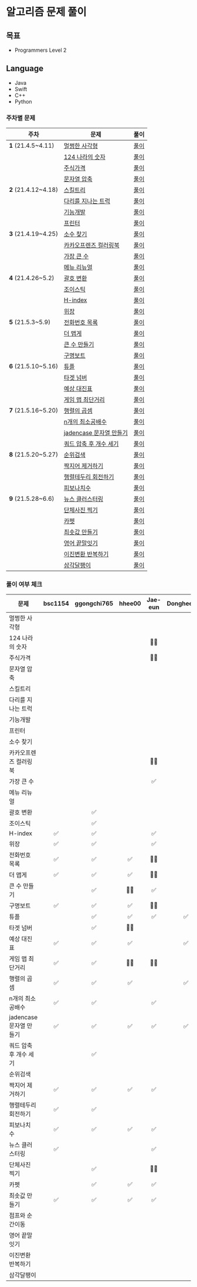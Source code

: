 # 알고리즘 문제 풀이

## 목표
* Programmers Level 2

## Language
* Java
* Swift
* C++
* Python

### 주차별 문제
| 주차               | 문제                                              | 풀이     | 
| ------------------ | ------------------------------------------------- | -------- |
| **1** (21.4.5~4.11) | [멀쩡한 사각형](https://programmers.co.kr/learn/courses/30/lessons/62048) | [풀이](https://github.com/AlgorithmStudy2021/algorithm/tree/main/programmers/level2/2021.04.05~2021.04.11(1%EC%A3%BC%EC%B0%A8)/%EB%A9%80%EC%A9%A1%ED%95%9C%20%EC%82%AC%EA%B0%81%ED%98%95) |
|   | [124 나라의 숫자](https://programmers.co.kr/learn/courses/30/lessons/12899) | [풀이](https://github.com/AlgorithmStudy2021/algorithm/tree/main/programmers/level2/2021.04.05~2021.04.11(1%EC%A3%BC%EC%B0%A8)/124%EB%82%98%EB%9D%BC%EC%9D%98%EC%88%AB%EC%9E%90) |
|   | [주식가격](https://programmers.co.kr/learn/courses/30/lessons/42584ㅍ) | [풀이](https://github.com/AlgorithmStudy2021/algorithm/tree/main/programmers/level2/2021.04.05~2021.04.11(1%EC%A3%BC%EC%B0%A8)/%EC%A3%BC%EC%8B%9D%EA%B0%80%EA%B2%A9) |
|   | [문자열 압축](https://programmers.co.kr/learn/courses/30/lessons/60057) | [풀이](https://github.com/AlgorithmStudy2021/algorithm/tree/main/programmers/level2/2021.04.05~2021.04.11(1%EC%A3%BC%EC%B0%A8)/%EB%AC%B8%EC%9E%90%EC%97%B4%EC%95%95%EC%B6%95) |
| **2** (21.4.12~4.18) | [스킬트리](https://programmers.co.kr/learn/courses/30/lessons/49993) | [풀이](https://github.com/AlgorithmStudy2021/algorithm/tree/main/programmers/level2/2021.04.12~2021.04.18(2%EC%A3%BC%EC%B0%A8)/%EC%8A%A4%ED%82%AC%ED%8A%B8%EB%A6%AC) |
|   | [다리를 지나는 트럭](https://programmers.co.kr/learn/courses/30/lessons/42583) | [풀이](https://github.com/AlgorithmStudy2021/algorithm/tree/main/programmers/level2/2021.04.12~2021.04.18(2%EC%A3%BC%EC%B0%A8)/%EB%8B%A4%EB%A6%AC%EB%A5%BC%EC%A7%80%EB%82%98%EB%8A%94%ED%8A%B8%EB%9F%AD) |
|   | [기능개발](https://programmers.co.kr/learn/courses/30/lessons/42586) | [풀이](https://github.com/AlgorithmStudy2021/algorithm/tree/main/programmers/level2/2021.04.12~2021.04.18(2%EC%A3%BC%EC%B0%A8)/%EA%B8%B0%EB%8A%A5%EA%B0%9C%EB%B0%9C) |
|   | [프린터](https://programmers.co.kr/learn/courses/30/lessons/42587) | [풀이](https://github.com/AlgorithmStudy2021/algorithm/tree/main/programmers/level2/2021.04.12~2021.04.18(2%EC%A3%BC%EC%B0%A8)/%ED%94%84%EB%A6%B0%ED%84%B0) |
| **3** (21.4.19~4.25) | [소수 찾기](https://programmers.co.kr/learn/courses/30/lessons/42839) | [풀이](https://github.com/AlgorithmStudy2021/algorithm/tree/main/programmers/level2/2021.04.19~2021.04.25(3%EC%A3%BC%EC%B0%A8)/%EC%86%8C%EC%88%98%EC%B0%BE%EA%B8%B0) |
|   | [카카오프렌즈 컬러링북](https://programmers.co.kr/learn/courses/30/lessons/1829) | [풀이](https://github.com/AlgorithmStudy2021/algorithm/tree/main/programmers/level2/2021.04.19~2021.04.25(3%EC%A3%BC%EC%B0%A8)/%EC%B9%B4%EC%B9%B4%EC%98%A4%ED%94%84%EB%A0%8C%EC%A6%88%20%EC%BB%AC%EB%9F%AC%EB%A7%81%EB%B6%81) |
|   | [가장 큰 수](https://programmers.co.kr/learn/courses/30/lessons/42746) | [풀이](https://github.com/AlgorithmStudy2021/algorithm/tree/main/programmers/level2/2021.04.19~2021.04.25(3%EC%A3%BC%EC%B0%A8)/%EA%B0%80%EC%9E%A5%ED%81%B0%EC%88%98) |
|   | [메뉴 리뉴얼](https://programmers.co.kr/learn/courses/30/lessons/72411) | [풀이](https://github.com/AlgorithmStudy2021/algorithm/tree/main/programmers/level2/2021.04.19~2021.04.25(3%EC%A3%BC%EC%B0%A8)/%EB%A9%94%EB%89%B4%EB%A6%AC%EB%89%B4%EC%96%BC) |
| **4** (21.4.26~5.2) | [괄호 변환](https://programmers.co.kr/learn/courses/30/lessons/60058) | [풀이](https://github.com/AlgorithmStudy2021/algorithm/tree/main/programmers/level2/2021.04.26~2021.05.02(4%EC%A3%BC%EC%B0%A8)/%EA%B4%84%ED%98%B8%EB%B3%80%ED%99%98) |
|   | [조이스틱](https://programmers.co.kr/learn/courses/30/lessons/42860) | [풀이](https://github.com/AlgorithmStudy2021/algorithm/tree/main/programmers/level2/2021.04.26~2021.05.02(4%EC%A3%BC%EC%B0%A8)/%EC%A1%B0%EC%9D%B4%EC%8A%A4%ED%8B%B1) |
|   | [H-index](https://programmers.co.kr/learn/courses/30/lessons/42747) | [풀이](https://github.com/AlgorithmStudy2021/algorithm/tree/main/programmers/level2/2021.04.26~2021.05.02(4%EC%A3%BC%EC%B0%A8)/H-index) |
|   | [위장](https://programmers.co.kr/learn/courses/30/lessons/42578) | [풀이](https://github.com/AlgorithmStudy2021/algorithm/tree/main/programmers/level2/2021.04.26~2021.05.02(4%EC%A3%BC%EC%B0%A8)/%EC%9C%84%EC%9E%A5) |
| **5** (21.5.3~5.9) | [전화번호 목록](https://programmers.co.kr/learn/courses/30/lessons/42577) | [풀이](https://github.com/AlgorithmStudy2021/algorithm/tree/main/programmers/level2/2021.05.03~2021.05.09(5%EC%A3%BC%EC%B0%A8)/%EC%A0%84%ED%99%94%EB%B2%88%ED%98%B8%EB%AA%A9%EB%A1%9D) |
|   | [더 맵게](https://programmers.co.kr/learn/courses/30/lessons/42626) | [풀이](https://github.com/AlgorithmStudy2021/algorithm/tree/main/programmers/level2/2021.05.03~2021.05.09(5%EC%A3%BC%EC%B0%A8)/%EB%8D%94%EB%A7%B5%EA%B2%8C) |
|   | [큰 수 만들기](https://programmers.co.kr/learn/courses/30/lessons/42883) | [풀이](https://github.com/AlgorithmStudy2021/algorithm/tree/main/programmers/level2/2021.05.03~2021.05.09(5%EC%A3%BC%EC%B0%A8)/%ED%81%B0%EC%88%98%EB%A7%8C%EB%93%A4%EA%B8%B0) |
|   | [구명보트](https://programmers.co.kr/learn/courses/30/lessons/42885) | [풀이](https://github.com/AlgorithmStudy2021/algorithm/tree/main/programmers/level2/2021.05.03~2021.05.09(5%EC%A3%BC%EC%B0%A8)/%EA%B5%AC%EB%AA%85%EB%B3%B4%ED%8A%B8) |
| **6** (21.5.10~5.16) | [튜플](https://programmers.co.kr/learn/courses/30/lessons/64065) | [풀이](https://github.com/AlgorithmStudy2021/algorithm/tree/main/programmers/level2/2021.05.10~2021.05.16(6%EC%A3%BC%EC%B0%A8)/%ED%8A%9C%ED%94%8C) |
|   | [타겟 넘버](https://programmers.co.kr/learn/courses/30/lessons/43165) | [풀이](https://github.com/AlgorithmStudy2021/algorithm/tree/main/programmers/level2/2021.05.10~2021.05.16(6%EC%A3%BC%EC%B0%A8)/%ED%83%80%EA%B2%9F%20%EB%84%98%EB%B2%84) |
|   | [예상 대진표](https://programmers.co.kr/learn/courses/30/lessons/12985) | [풀이](https://github.com/AlgorithmStudy2021/algorithm/tree/main/programmers/level2/2021.05.10~2021.05.16(6%EC%A3%BC%EC%B0%A8)/%EC%98%88%EC%83%81%20%EB%8C%80%EC%A7%84%ED%91%9C) |
|   | [게임 맵 최단거리](https://programmers.co.kr/learn/courses/30/lessons/1844) | [풀이](https://github.com/AlgorithmStudy2021/algorithm/tree/main/programmers/level2/2021.05.10~2021.05.16(6%EC%A3%BC%EC%B0%A8)/%EA%B2%8C%EC%9E%84%20%EB%A7%B5%20%EC%B5%9C%EB%8B%A8%EA%B1%B0%EB%A6%AC) |
| **7** (21.5.16~5.20) | [행렬의 곱셈](https://programmers.co.kr/learn/courses/30/lessons/12949) | [풀이](https://github.com/AlgorithmStudy2021/algorithm/tree/main/programmers/level2/2021.05.16~2021.05.20(7%EC%A3%BC%EC%B0%A8)/%ED%96%89%EB%A0%AC%EC%9D%98%20%EA%B3%B1%EC%85%88) |
|   | [n개의 최소공배수](https://programmers.co.kr/learn/courses/30/lessons/12953) | [풀이](https://github.com/AlgorithmStudy2021/algorithm/tree/main/programmers/level2/2021.05.16~2021.05.20(7%EC%A3%BC%EC%B0%A8)/n%EA%B0%9C%EC%9D%98%20%EC%B5%9C%EC%86%8C%EA%B3%B5%EB%B0%B0%EC%88%98) |
|   | [jadencase 문자열 만들기](https://programmers.co.kr/learn/courses/30/lessons/12951) | [풀이](https://github.com/AlgorithmStudy2021/algorithm/tree/main/programmers/level2/2021.05.16~2021.05.20(7%EC%A3%BC%EC%B0%A8)/jadencase%20%EB%AC%B8%EC%9E%90%EC%97%B4%20%EB%A7%8C%EB%93%A4%EA%B8%B0) |
|   | [쿼드 압축 후 개수 세기](https://programmers.co.kr/learn/courses/30/lessons/68936) | [풀이](https://github.com/AlgorithmStudy2021/algorithm/tree/main/programmers/level2/2021.05.16~2021.05.20(7%EC%A3%BC%EC%B0%A8)/%EC%BF%BC%EB%93%9C%20%EC%95%95%EC%B6%95%ED%9B%84%20%EA%B0%9C%EC%88%98%EC%84%B8%EA%B8%B0) |
| **8** (21.5.20~5.27) | [순위검색](https://programmers.co.kr/learn/courses/30/lessons/72412) | [풀이](https://github.com/AlgorithmStudy2021/algorithm/tree/main/programmers/level2/2021.05.20~2021.05.27(8%EC%A3%BC%EC%B0%A8)/%EC%88%9C%EC%9C%84%EA%B2%80%EC%83%89) |
|   | [짝지어 제거하기](https://programmers.co.kr/learn/courses/30/lessons/12973) | [풀이](https://github.com/AlgorithmStudy2021/algorithm/tree/main/programmers/level2/2021.05.20~2021.05.27(8%EC%A3%BC%EC%B0%A8)/%EC%A7%9D%EC%A7%80%EC%96%B4%20%EC%A0%9C%EA%B1%B0%ED%95%98%EA%B8%B0) |
|   | [행렬테두리 회전하기](https://programmers.co.kr/learn/courses/30/lessons/77485) | [풀이](https://github.com/AlgorithmStudy2021/algorithm/tree/main/programmers/level2/2021.05.20~2021.05.27(8%EC%A3%BC%EC%B0%A8)/%ED%96%89%EB%A0%AC%ED%85%8C%EB%91%90%EB%A6%AC%20%ED%9A%8C%EC%A0%84%ED%95%98%EA%B8%B0) |
|   | [피보나치수](https://programmers.co.kr/learn/courses/30/lessons/12945) | [풀이](https://github.com/AlgorithmStudy2021/algorithm/tree/main/programmers/level2/2021.05.20~2021.05.27(8%EC%A3%BC%EC%B0%A8)/%ED%94%BC%EB%B3%B4%EB%82%98%EC%B9%98%20%EC%88%98) |
| **9** (21.5.28~6.6) | [뉴스 클러스터링](https://programmers.co.kr/learn/courses/30/lessons/17677) | [풀이](https://github.com/AlgorithmStudy2021/algorithm/tree/main/programmers/level2/2021.05.30~2021.06.06(9%EC%A3%BC%EC%B0%A8)/%EB%89%B4%EC%8A%A4%ED%81%B4%EB%9F%AC%EC%8A%A4%ED%84%B0%EB%A7%81) |
|   | [단체사진 찍기](https://programmers.co.kr/learn/courses/30/lessons/1835) | [풀이](https://github.com/AlgorithmStudy2021/algorithm/tree/main/programmers/level2/2021.05.30~2021.06.06(9%EC%A3%BC%EC%B0%A8)/%EB%8B%A8%EC%B2%B4%EC%82%AC%EC%A7%84%EC%B0%8D%EA%B8%B0) |
|   | [카펫](https://programmers.co.kr/learn/courses/30/lessons/42842) | [풀이](https://github.com/AlgorithmStudy2021/algorithm/tree/main/programmers/level2/2021.05.30~2021.06.06(9%EC%A3%BC%EC%B0%A8)/%EC%B9%B4%ED%8E%AB) |
|   | [최솟값 만들기](https://programmers.co.kr/learn/courses/30/lessons/12941) | [풀이](https://github.com/AlgorithmStudy2021/algorithm/tree/main/programmers/level2/2021.05.30~2021.06.06(9%EC%A3%BC%EC%B0%A8)/%EC%B5%9C%EC%86%9F%EA%B0%92%20%EB%A7%8C%EB%93%A4%EA%B8%B0) | [점프와 순간이동](https://programmers.co.kr/learn/courses/30/lessons/12980) | [풀이](https://github.com/AlgorithmStudy2021/algorithm/tree/main/programmers/level2/2021.06.07~2021.06.13(10%EC%A3%BC%EC%B0%A8)/%EC%A0%90%ED%94%84%EC%99%80%20%EC%88%9C%EA%B0%84%EC%9D%B4%EB%8F%99) |
|   | [영어 끝말잇기](https://programmers.co.kr/learn/courses/30/lessons/12981) | [풀이](https://github.com/AlgorithmStudy2021/algorithm/tree/main/programmers/level2/2021.06.07~2021.06.13(10%EC%A3%BC%EC%B0%A8)/%EC%98%81%EC%96%B4%20%EB%81%9D%EB%A7%90%EC%9E%87%EA%B8%B0) |
|   | [이진변환 반복하기](https://programmers.co.kr/learn/courses/30/lessons/70129) | [풀이](https://github.com/AlgorithmStudy2021/algorithm/tree/main/programmers/level2/2021.06.07~2021.06.13(10%EC%A3%BC%EC%B0%A8)/%EC%9D%B4%EC%A7%84%EB%B3%80%ED%99%98%20%EB%B0%98%EB%B3%B5%ED%95%98%EA%B8%B0) |
|   | [삼각달팽이](https://programmers.co.kr/learn/courses/30/lessons/68645) | [풀이](https://github.com/AlgorithmStudy2021/algorithm/tree/main/programmers/level2/2021.06.07~2021.06.13(10%EC%A3%BC%EC%B0%A8)/%EC%82%BC%EA%B0%81%EB%8B%AC%ED%8C%BD%EC%9D%B4) |

### 풀이 여부 체크
| 문제                                              | bsc1154 | ggongchi765 | hhee00 | Jae-eun | DongheePaul | tildev | etc1 | etc2 |
| -------------------------------------------------|:-:|:-:|:-:|:-:|:-:|:-:|:-:|:-:|
| 멀쩡한 사각형 ||||||||
| 124 나라의 숫자 ||||🙅‍♀️||||
| 주식가격 ||||🙅‍♀️||||
| 문자열 압축||||||||
| 스킬트리 ||||||||
| 다리를 지나는 트럭 ||||||||
| 기능개발 ||||||||
| 프린터 ||||||||
| 소수 찾기 ||||||||
| 카카오프렌즈 컬러링북 ||||🙅‍♀️||||
| 가장 큰 수 ||||✅||||
| 메뉴 리뉴얼 ||||||||
| 괄호 변환 ||✅||||||
| 조이스틱 ||✅||||||
| H-index |✅|✅||✅||||
| 위장 |✅|✅||✅||||
| 전화번호 목록 |✅|✅|✅|🙅‍♀️||||
| 더 맵게 |✅|✅|✅|🙅‍♀️||✅||
| 큰 수 만들기 ||✅|🙅‍♀️|✅||✅||
| 구명보트 |✅|✅|✅|🙅‍♀️||✅||
| 튜플 ||✅|✅|✅|✅|✅||
| 타겟 넘버 ||✅|🙅‍♀️|||✅||
| 예상 대진표 |✅|✅|✅||✅|✅||
| 게임 맵 최단거리 |✅|✅|🙅‍♀️|🙅‍♀️||✅||
| 행렬의 곱셈 |✅|✅|✅||✅|✅||
| n개의 최소공배수 |✅|✅||✅||✅||
| jadencase 문자열 만들기 |✅|✅|✅|✅|✅|✅||
| 쿼드 압축 후 개수 세기 ||✅||||||
| 순위검색 ||||||||
| 짝지어 제거하기 |✅|✅|✅|✅||||
| 행렬테두리 회전하기 |✅|✅||||||
| 피보나치 수 |✅|✅|✅|✅||||
| 뉴스 클러스터링 |✅|||✅||||
| 단체사진 찍기 ||✅||🙅‍♀️||||
| 카펫 ||✅|✅|✅||||
| 최솟값 만들기 |✅|✅|✅|✅||||
| 점프와 순간이동 ||||||||
| 영어 끝말잇기 ||||||||
| 이진변환 반복하기 ||||||||
| 삼각달팽이 ||||||||
